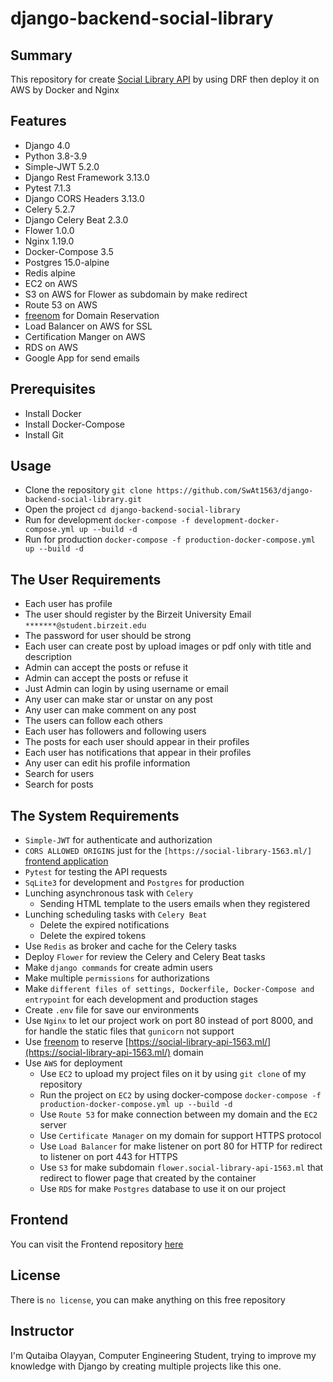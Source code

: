# django-backend-social-library

## Summary
 This repository for create [Social Library API](https://social-library-api-1563.ml/) by using DRF then deploy it on AWS by Docker and Nginx
## Features
- Django 4.0
- Python 3.8-3.9
- Simple-JWT 5.2.0
- Django Rest Framework 3.13.0
- Pytest 7.1.3
- Django CORS Headers 3.13.0
- Celery 5.2.7
- Django Celery Beat 2.3.0
- Flower 1.0.0
- Nginx 1.19.0
- Docker-Compose 3.5
- Postgres 15.0-alpine
- Redis alpine
- EC2 on AWS
- S3 on AWS for Flower as subdomain by make redirect
- Route 53 on AWS
- [freenom](https://my.freenom.com/) for Domain Reservation
- Load Balancer on AWS for SSL
- Certification Manger on AWS
- RDS on AWS
- Google App for send emails

## Prerequisites
- Install Docker
- Install Docker-Compose
- Install Git

## Usage
- Clone the repository `git clone https://github.com/SwAt1563/django-backend-social-library.git`
- Open the project `cd django-backend-social-library`
- Run for development `docker-compose -f development-docker-compose.yml up --build -d`
- Run for production `docker-compose -f production-docker-compose.yml up --build -d`

## The User Requirements
- Each user has profile
- The user should register by the Birzeit University Email `*******@student.birzeit.edu`
- The password for user should be strong
- Each user can create post by upload images or pdf only with title and description
- Admin can accept the posts or refuse it
- Admin can accept the posts or refuse it
- Just Admin can login by using username or email
- Any user can make star or unstar on any post
- Any user can make comment on any post
- The users can follow each others
- Each user has followers and following users
- The posts for each user should appear in their profiles
- Each user has notifications that appear in their profiles
- Any user can edit his profile information
- Search for users
- Search for posts

## The System Requirements
- `Simple-JWT` for authenticate and authorization 
- `CORS ALLOWED ORIGINS` just for the `[https://social-library-1563.ml/]` [frontend application](https://github.com/SwAt1563/django-frontend-social-library)  
- `Pytest` for testing the API requests
- `SqLite3` for development and `Postgres` for production
- Lunching asynchronous task with `Celery`
  - Sending HTML template to the users emails when they registered
- Lunching scheduling tasks with `Celery Beat`
  - Delete the expired notifications
  - Delete the expired tokens
- Use `Redis` as broker and cache for the Celery tasks
- Deploy `Flower` for review the Celery and Celery Beat tasks
- Make `django commands` for create admin users
- Make multiple `permissions` for authorizations
- Make `different files of settings, Dockerfile, Docker-Compose and entrypoint` for each development and production stages
- Create `.env` file for save our environments
- Use `Nginx` to let our project work on port 80 instead of port 8000, and for handle the static files that `gunicorn` not support
- Use [freenom](https://my.freenom.com/) to reserve [https://social-library-api-1563.ml/](https://social-library-api-1563.ml/) domain 
- Use `AWS` for deployment
  - Use `EC2` to upload my project files on it by using `git clone` of my repository
  - Run the project on `EC2` by using docker-compose `docker-compose -f production-docker-compose.yml up --build -d`
  - Use `Route 53` for make connection between my domain and the `EC2` server
  - Use `Certificate Manager` on my domain for support HTTPS protocol 
  - Use `Load Balancer` for make listener on port 80 for HTTP for redirect to listener on port 443 for HTTPS
  - Use `S3` for make subdomain `flower.social-library-api-1563.ml` that redirect to flower page that created by the container 
  - Use `RDS` for make `Postgres` database to use it on our project


## Frontend
You can visit the Frontend repository [here](https://github.com/SwAt1563/django-frontend-social-library)


## License
There is `no license`, you can make anything on this free repository

## Instructor
I'm Qutaiba Olayyan, Computer Engineering Student, trying to improve my knowledge with Django 
by creating multiple projects like this one.